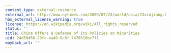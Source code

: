 ```yaml
---
content_type: external-resource
external_url: http://www.nytimes.com/2009/07/23/world/asia/23xinjiang.html
has_external_license_warning: true
license: https://en.wikipedia.org/wiki/All_rights_reserved
status: ''
title: China Offers a Defense of its Policies on Minorities
uid: 24d50456-29fc-4a49-8c8f-7478518bc7f1
wayback_url: ''
---
```

